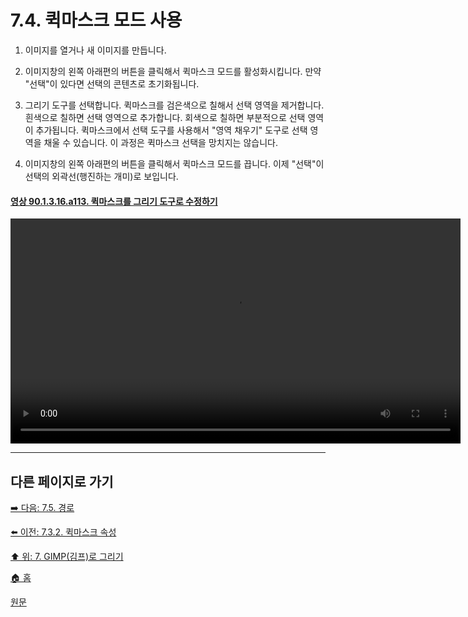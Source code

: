 # 7.4. 퀵마스크 모드 사용

1. 이미지를 열거나 새 이미지를 만듭니다.

2. 이미지창의 왼쪽 아래편의 버튼을 클릭해서 퀵마스크 모드를 활성화시킵니다. 만약 "선택"이 있다면 선택의 콘텐츠로 초기화됩니다.

3. 그리기 도구를 선택합니다. 퀵마스크를 검은색으로 칠해서 선택 영역을 제거합니다. 흰색으로 칠하면 선택 영역으로 추가합니다. 회색으로 칠하면 부분적으로 선택 영역이 추가됩니다. 퀵마스크에서 선택 도구를 사용해서 "영역 채우기" 도구로 선택 영역을 채울 수 있습니다. 이 과정은 퀵마스크 선택을 망치지는 않습니다.

4. 이미지창의 왼쪽 아래편의 버튼을 클릭해서 퀵마스크 모드를 끕니다. 이제 "선택"이 선택의 외곽선(행진하는 개미)로 보입니다.

<a id="90-01-03-16-a113"></a>

#### [영상 90.1.3.16.a113. 퀵마스크를 그리기 도구로 수정하기](./90-01-03-16-toggle_quick_mask.md#90-01-03-16-a113)
<video controls="controls" width="720" src="https://github.com/wonder13662/gimp/assets/15767104/44c82438-bb6a-426d-b9fd-453fcfb46906"></video>

***

## 다른 페이지로 가기
[➡️ 다음: 7.5. 경로](./07-05-00-paths.md)

[⬅️ 이전: 7.3.2. 퀵마스크 속성](./07-03-02-properties.md)

[⬆️ 위: 7. GIMP(김프)로 그리기](./07-00-painting-with-gimp.md)

[🏠 홈](./00-home.md)

[원문](https://docs.gimp.org/2.10/ko/gimp-image-window-quick-mask-button.html#gimp-image-window-quick-mask-overview)
